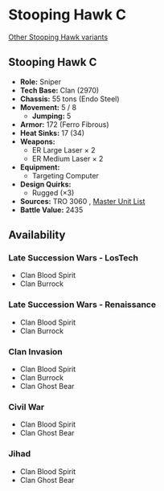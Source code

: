 # Stooping Hawk C 

[Other Stooping Hawk variants](../stooping_hawk.md) 

## Stooping Hawk C 

- **Role:** Sniper 
- **Tech Base:** Clan (2970) 
- **Chassis:** 55 tons (Endo Steel) 
- **Movement:** 5 / 8 
  - **Jumping:** 5 
- **Armor:** 172 (Ferro Fibrous) 
- **Heat Sinks:** 17 (34) 
- **Weapons:** 
  - ER Large Laser × 2 
  - ER Medium Laser × 2 
- **Equipment:** 
  - Targeting Computer 
- **Design Quirks:** 
  - Rugged (×3) 
- **Sources:** TRO 3060 , [Master Unit List](http://masterunitlist.info/Unit/Details/3078/stooping-hawk-c) 
- **Battle Value:** 2435 

## Availability 

### Late Succession Wars - LosTech 

- Clan Blood Spirit 
- Clan Burrock 

### Late Succession Wars - Renaissance 

- Clan Blood Spirit 
- Clan Burrock 

### Clan Invasion 

- Clan Blood Spirit 
- Clan Burrock 
- Clan Ghost Bear 

### Civil War 

- Clan Blood Spirit 
- Clan Ghost Bear 

### Jihad 

- Clan Blood Spirit 
- Clan Ghost Bear 

